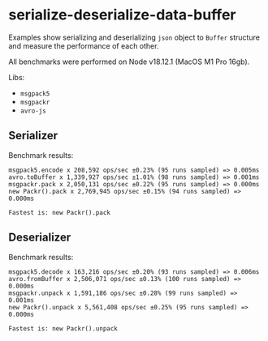 # serialize-deserialize-data-buffer

Examples show serializing and deserializing `json` object to `Buffer` structure and measure the performance of each other.

All benchmarks were performed on Node v18.12.1 (MacOS M1 Pro 16gb).

Libs:
* `msgpack5`
* `msgpackr`
* `avro-js`

## Serializer

Benchmark results:

```
msgpack5.encode x 208,592 ops/sec ±0.23% (95 runs sampled) => 0.005ms
avro.toBuffer x 1,339,927 ops/sec ±1.01% (98 runs sampled) => 0.001ms
msgpackr.pack x 2,050,131 ops/sec ±0.22% (95 runs sampled) => 0.000ms
new Packr().pack x 2,769,945 ops/sec ±0.15% (94 runs sampled) => 0.000ms

Fastest is: new Packr().pack

```

## Deserializer

Benchmark results:
```
msgpack5.decode x 163,216 ops/sec ±0.20% (93 runs sampled) => 0.006ms
avro.fromBuffer x 2,506,071 ops/sec ±0.13% (100 runs sampled) => 0.000ms
msgpackr.unpack x 1,591,186 ops/sec ±0.28% (99 runs sampled) => 0.001ms
new Packr().unpack x 5,561,408 ops/sec ±0.25% (95 runs sampled) => 0.000ms

Fastest is: new Packr().unpack
```
